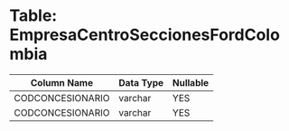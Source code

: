 # Table: EmpresaCentroSeccionesFordColombia

| Column Name | Data Type | Nullable |
|-------------|-----------|----------|
| CODCONCESIONARIO | varchar | YES |
| CODCONCESIONARIO | varchar | YES |
